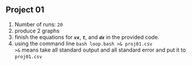 ## Project 01

1. Number of runs: `20`
2. produce 2 graphs
3. finish the equations for ***`vx`***, ***`t`***, and ***`dx`*** in the provided code.
4. using the command line `bash loop.bash >& proj01.csv` <br>
   `>&` means take all standard output and all standard error and put it to `proj01.csv`

